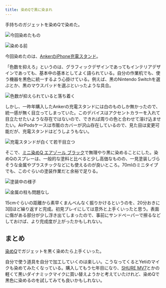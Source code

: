 ```yaml
---
title: 染めQで黒に染まれ
---
```

手持ちのガジェットを染めQで染めた。

![](https://lh3.googleusercontent.com/0LIS0Jb4g1K7urUOQmLPXC_pQd_KGGEZBfPgpRoeKMptFcQdhEP7FMR_eTHKcO2k-QDWjUPcTkLcqvBZVVxB-5FwzS1A-s3QYrWpO0JNVGfDntBYf_JtNbIAK2mYiuFk17QKHYJOy3bzuHCGgg "今回染めたもの")

![](https://lh5.googleusercontent.com/OewuxhbMSWnVPWFSn4M8XOq6aYyosYTMp_iYAFMHue_r90noVTI4VQTp5TvkkeUqW7mVgEFpMC1ob6tkD-vj5a8G1B0rXJMOXhNyd48_jFUcngeovdEr2lHiAAM5ye523Rc_5JR8hbhkvLaf4Q "染める前")

今回染めたのは、[AnkerのiPhone充電スタンド](https://r7kamura.com/articles/2021-09-06-anker-iphone-stand)。

「色数を抑えろ」というのは、グラフィックデザインであってもインテリアデザインであっても、基本中の基本としてよく語られている。自分の作業机でも、使う機器を黒色に統一するよう心掛けている。例えば、黒のNintendo Switchを選ぶとか、黒のマウスパッドを選ぶといったような具合。

![](https://lh3.googleusercontent.com/sdfrrEHr95G23POsMdRkRMw7uKhNAOe_LR9qRhefhBe0en7LjsksoXeZ5LO3_70s_p_gl_lpVUP75KCeQMqTfCJX5RoBcEJNDddIGd4_weL4IBklG819fTMCkOHB6WEc_iT-tkIxjk2JGK337g "色数が抑えられていると落ち着く")

しかし、一昨年購入したAnkerの充電スタンドには白のものしか無かったので、統一感が無く目立ってしまっていた。このデバイスはアクセントカラーを入れて目立たせたいような存在ではないので、できれば周りの色と合わせて溶け込ませたい。AirPodsケースは市販のカバーが沢山存在しているので、見た目は変更可能だが、充電スタンドはどうしようもない。

![](https://lh6.googleusercontent.com/q4OgKcdV52ncmUcYfZzInKSvznERO20pxsuXIwair1B3FgMehXSAdcAYCw_pK76D1f-E7ywJm7hESv7t8iPAFTNm3d2HpmJKbxnniTocbXyLekExLCErzXGVXnb82UOJAnsQQWEFro6P-52cLQ "充電スタンドが白くて若干目立つ")

そこで、[ミニ染めQ エアゾール ブラック](https://www.amazon.co.jp/dp/B003QMFUKO)で無理やり黒に染めることにした。染めQのスプレーは、一般的な塗料と比べると少し高価なものの、一見塗装しづらそうな金属やプラスチックなどにも使えるのが良いところ。70mlのミニタイプでも、このぐらいの塗装作業だと余裕で足りる。

![](https://lh3.googleusercontent.com/E6Xa2n2E4ia1mR5vfYDldVfH4WjPj4X9y21GcpXPrJhOrtHGK0TS188R2WGtUUFxeHsDHVJ8OT9Bnz5Y3gdV6uxsXjNRDMa3ee-VSTkI5QbXfKj_eGn2FeCjUP1LMxqSmL6Ba-lJnTglpNe2Kw "塗装中の様子")

![](https://lh5.googleusercontent.com/BfDP6IJxg7BCRHPBsoTy5KoFHDWtgl6-Va8OZS0jRBzEysN5X5thZoizZYi54cjz6kVnSbsYLFq7Oo-zY_hRmTv4z5DePRa1b4PVlxeeD7r6n7kCtfXynAvl6n2GdveHSEvNh0ZoDcQPG2idBg "金属の柱も問題なし")

15cmぐらいの距離から素早くまんべんなく振りかけるというのを、20分おきに3回ほど繰り返すと完成。初見プレイにしては意外と上手くいったと思う。表面に傷がある部分が少し浮き出てしまったので、事前にサンドペーパーで擦るなどしておけば、より完成度が上がったかもしれない。

まとめ
---

[染めQ](https://www.amazon.co.jp/dp/B003QMFUKO)でガジェットを黒く染めたら上手くいった。

自分で使う道具を自分で加工していくのは楽しい。こうなってくるとYetiのマイクも染めてみたくなっている。購入してもう七年目になり、[SHURE MV7](https://www.amazon.co.jp/dp/B08KY7G1GV)とかの軽くて黒いダイナミックマイクに買い替えようかと考えていたけれど、染めQで黒色に染めるのを試してみても良いかもしれない。
